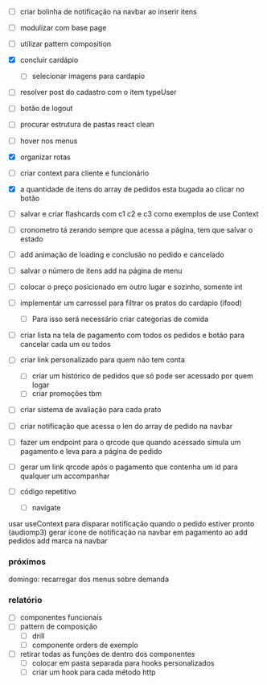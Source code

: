 
- [ ] criar bolinha de notificação na navbar ao inserir itens
- [ ] modulizar com base page
- [ ] utilizar pattern composition
- [x] concluir cardápio
  - [ ] selecionar imagens para cardapio
- [ ] resolver post do cadastro com o item typeUser
- [ ] botão de logout
- [ ] procurar estrutura de pastas react clean
- [ ] hover nos menus
- [x] organizar rotas
- [ ] criar context para cliente e funcionário
- [x] a quantidade de itens do array de pedidos esta bugada ao clicar no botão
- [ ] salvar e criar flashcards com c1 c2 e c3 como exemplos de use Context
- [ ] cronometro tá zerando sempre que acessa a página, tem que salvar o estado
- [ ] add animação de loading e conclusão no pedido e cancelado
- [ ] salvar o número de itens add na página de menu
- [ ] colocar o preço posicionado em outro lugar e sozinho, somente int
- [ ] implementar um  carrossel para filtrar os pratos do cardapio (ifood)
  - [ ] Para isso será necessário criar categorias de comida
- [ ] criar lista na tela de pagamento com todos os pedidos e botão para cancelar cada um ou todos
- [ ] criar link personalizado para quem não tem conta
  - [ ] criar um histórico de pedidos que só pode ser acessado por quem logar
  - [ ] criar promoções tbm
- [ ] criar sistema de avaliação para cada prato

- [ ] criar notificação que acessa o len do array de pedido na navbar 
- [ ] fazer um endpoint para o qrcode que quando acessado simula um pagamento e leva para a página de pedido
- [ ] gerar um link qrcode após o pagamento que contenha um id para qualquer um accompanhar
- [ ] código repetitivo
  - [ ] navigate


usar useContext para disparar notificação quando o pedido estiver pronto (audiomp3)
gerar ícone de notificação na navbar em pagamento ao add pedidos
add marca na navbar

### próximos
domingo:
recarregar dos menus sobre demanda

### relatório
- [ ] componentes funcionais
- [ ] pattern de composição
  - [ ] drill
  - [ ] componente orders de exemplo
- [ ] retirar todas as funções de dentro dos componentes
  - [ ] colocar em pasta separada para hooks personalizados
  - [ ] criar um hook para cada método http
